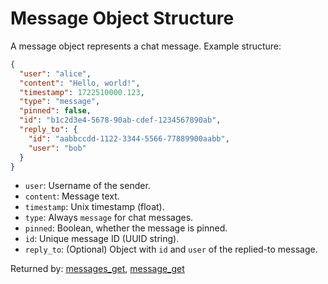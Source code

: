 # Message Object Structure

A message object represents a chat message. Example structure:

```json
{
  "user": "alice",
  "content": "Hello, world!",
  "timestamp": 1722510000.123,
  "type": "message",
  "pinned": false,
  "id": "b1c2d3e4-5678-90ab-cdef-1234567890ab",
  "reply_to": {
    "id": "aabbccdd-1122-3344-5566-77889900aabb",
    "user": "bob"
  }
}
```

- `user`: Username of the sender.
- `content`: Message text.
- `timestamp`: Unix timestamp (float).
- `type`: Always `message` for chat messages.
- `pinned`: Boolean, whether the message is pinned.
- `id`: Unique message ID (UUID string).
- `reply_to`: (Optional) Object with `id` and `user` of the replied-to message.

Returned by: [messages_get](../commands/messages_get.md), [message_get](../commands/message_get.md)
